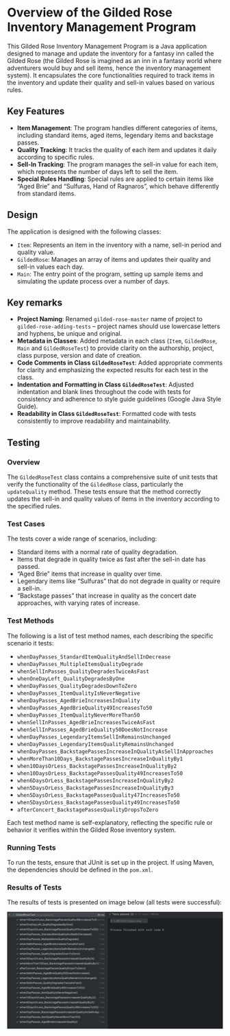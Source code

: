 # Overview of the Gilded Rose Inventory Management Program

This Gilded Rose Inventory Management Program is a Java application designed to manage and update the inventory for a fantasy inn called the Gilded Rose (the Gilded Rose is imagined as an inn in a fantasy world where adventurers would buy and sell items, hence the inventory management system). It encapsulates the core functionalities required to track items in the inventory and update their quality and sell-in values based on various rules.

## Key Features
- **Item Management**: The program handles different categories of items, including standard items, aged items, legendary items and backstage passes.
- **Quality Tracking**: It tracks the quality of each item and updates it daily according to specific rules.
- **Sell-In Tracking**: The program manages the sell-in value for each item, which represents the number of days left to sell the item.
- **Special Rules Handling**: Special rules are applied to certain items like “Aged Brie” and “Sulfuras, Hand of Ragnaros”, which behave differently from standard items.

## Design
The application is designed with the following classes:
- `Item`: Represents an item in the inventory with a name, sell-in period and quality value.
- `GildedRose`: Manages an array of items and updates their quality and sell-in values each day.
- `Main`: The entry point of the program, setting up sample items and simulating the update process over a number of days.

## Key remarks
- **Project Naming**: Renamed `gilded-rose-master` name of project to `gilded-rose-adding-tests` – project names should use lowercase letters and hyphens, be unique and original.
- **Metadata in Classes**: Added metadata in each class (`Item`, `GildedRose`, `Main` and `GildedRoseTest`) to provide clarity on the authorship, project, class purpose, version and date of creation.
- **Code Comments in Class `GildedRoseTest`**: Added appropriate comments for clarity and emphasizing the expected results for each test in the class.
- **Indentation and Formatting in Class `GildedRoseTest`**: Adjusted indentation and blank lines throughout the code with tests for consistency and adherence to style guide guidelines (Google Java Style Guide).
- **Readability in Class `GildedRoseTest`**: Formatted code with tests consistently to improve readability and maintainability.

## Testing

### Overview
The `GildedRoseTest` class contains a comprehensive suite of unit tests that verify the functionality of the `GildedRose` class, particularly the `updateQuality` method. These tests ensure that the method correctly updates the sell-in and quality values of items in the inventory according to the specified rules.

### Test Cases
The tests cover a wide range of scenarios, including:
- Standard items with a normal rate of quality degradation.
- Items that degrade in quality twice as fast after the sell-in date has passed.
- “Aged Brie” items that increase in quality over time.
- Legendary items like “Sulfuras” that do not degrade in quality or require a sell-in.
- “Backstage passes” that increase in quality as the concert date approaches, with varying rates of increase.

### Test Methods
The following is a list of test method names, each describing the specific scenario it tests:

- `whenDayPasses_StandardItemQualityAndSellInDecrease`
- `whenDayPasses_MultipleItemsQualityDegrade`
- `whenSellInPasses_QualityDegradesTwiceAsFast`
- `whenOneDayLeft_QualityDegradesByOne`
- `whenDayPasses_QualityDegradesDownToZero`
- `whenDayPasses_ItemQualityIsNeverNegative`
- `whenDayPasses_AgedBrieIncreasesInQuality`
- `whenDayPasses_AgedBrieQuality49IncreasesTo50`
- `whenDayPasses_ItemQualityNeverMoreThan50`
- `whenSellInPasses_AgedBrieIncreasesTwiceAsFast`
- `whenSellInPasses_AgedBrieQuality50DoesNotIncrease`
- `whenDayPasses_LegendaryItemsSellInRemainsUnchanged`
- `whenDayPasses_LegendaryItemsQualityRemainsUnchanged`
- `whenDayPasses_BackstagePassesIncreaseInQualityAsSellInApproaches`
- `whenMoreThan10Days_BackstagePassesIncreaseInQualityBy1`
- `when10DaysOrLess_BackstagePassesIncreaseInQualityBy2`
- `when10DaysOrLess_BackstagePassesQuality49IncreasesTo50`
- `when6DaysOrLess_BackstagePassesIncreaseInQualityBy2`
- `when5DaysOrLess_BackstagePassesIncreaseInQualityBy3`
- `when5DaysOrLess_BackstagePassesQuality47IncreasesTo50`
- `when5DaysOrLess_BackstagePassesQuality49IncreasesTo50`
- `afterConcert_BackstagePassesQualityDropsToZero`

Each test method name is self-explanatory, reflecting the specific rule or behavior it verifies within the Gilded Rose inventory system.

### Running Tests
To run the tests, ensure that JUnit is set up in the project. If using Maven, the dependencies should be defined in the `pom.xml`.

### Results of Tests
The results of tests is presented on image below (all tests were successful):

![img.png](img.png)